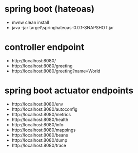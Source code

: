 # spring boot (hateoas)
* mvnw clean install
* java -jar target\springhateoas-0.0.1-SNAPSHOT.jar

# controller endpoint
* http://localhost:8080/
* http://localhost:8080/greeting
* http://localhost:8080/greeting?name=World

# spring boot actuator endpoints
* http://localhost:8080/env
* http://localhost:8080/autoconfig
* http://localhost:8080/metrics
* http://localhost:8080/health
* http://localhost:8080/info
* http://localhost:8080/mappings
* http://localhost:8080/beans
* http://localhost:8080/dump
* http://localhost:8080/trace

